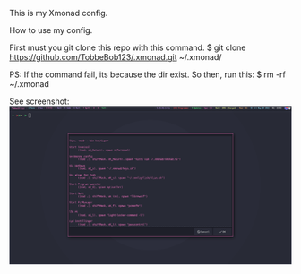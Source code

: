 This is my Xmonad config. 

How to use my config.

First must you git clone this repo with this command.
$ git clone https://github.com/TobbeBob123/.xmonad.git ~/.xmonad/

PS: If the command fail, its because the dir exist. So then, run this:
$ rm -rf ~/.xmonad

See screenshot:
![My Xmonad config](https://github.com/TobbeBob123/.xmonad/blob/master/NyTobbeOS_skjermdump.png?raw=true)
